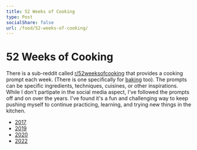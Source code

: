 ```yaml
---
title: 52 Weeks of Cooking
type: Post
socialShare: false
url: /food/52-weeks-of-cooking/
---
```

# 52 Weeks of Cooking

There is a sub-reddit called [r/52weeksofcooking](https://www.reddit.com/r/52weeksofcooking/) that provides a cooking prompt each week.  (There is one specifically for [baking](https://reddit.com/r/52weeksofbaking) too).  The prompts can be specific ingredients, techniques, cuisines, or other inspirations.  While I don't partipate in the social media aspect, I've followed the prompts off and on over the years.  I've found it's a fun and challenging way to keep pushing myself to continue practicing, learning, and trying new things in the kitchen.

* [2017](/food/52-weeks-of-cooking/2017/)
* [2019](/food/52-weeks-of-cooking/2019/)
* [2020](/food/52-weeks-of-cooking/2020/)
* [2022](/food/52-weeks-of-cooking/2022/)
